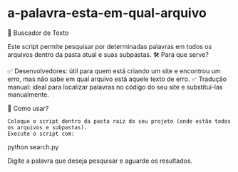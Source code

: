 # a-palavra-esta-em-qual-arquivo

🔎 Buscador de Texto

Este script permite pesquisar por determinadas palavras em todos os arquivos dentro da pasta atual e suas subpastas.
🛠️ Para que serve?

✅ Desenvolvedores: útil para quem está criando um site e encontrou um erro, mas não sabe em qual arquivo está aquele texto de erro.
✅ Tradução manual: ideal para localizar palavras no código do seu site e substituí-las manualmente.


🚀 Como usar?

    Coloque o script dentro da pasta raiz do seu projeto (onde estão todos os arquivos e subpastas).
    Execute o script com:

python search.py

Digite a palavra que deseja pesquisar e aguarde os resultados.
